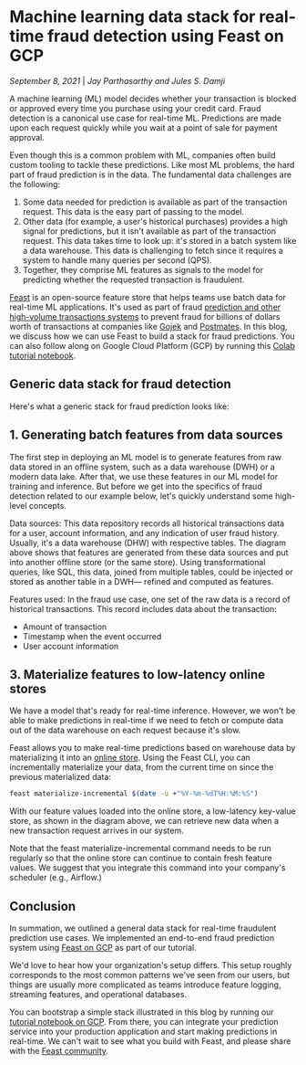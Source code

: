 # Machine learning data stack for real-time fraud detection using Feast on GCP

*September 8, 2021* | *Jay Parthasarthy and Jules S. Damji*

A machine learning (ML) model decides whether your transaction is blocked or approved every time you purchase using your credit card. Fraud detection is a canonical use case for real-time ML. Predictions are made upon each request quickly while you wait at a point of sale for payment approval.

Even though this is a common problem with ML, companies often build custom tooling to tackle these predictions. Like most ML problems, the hard part of fraud prediction is in the data. The fundamental data challenges are the following:

1. Some data needed for prediction is available as part of the transaction request. This data is the easy part of passing to the model.
2. Other data (for example, a user's historical purchases) provides a high signal for predictions, but it isn't available as part of the transaction request. This data takes time to look up: it's stored in a batch system like a data warehouse. This data is challenging to fetch since it requires a system to handle many queries per second (QPS).
3. Together, they comprise ML features as signals to the model for predicting whether the requested transaction is fraudulent.

[Feast](https://feastsite.wpenginepowered.com/) is an open-source feature store that helps teams use batch data for real-time ML applications. It's used as part of fraud [prediction and other high-volume transactions systems](https://www.youtube.com/watch?v=ED81DvicQuQ) to prevent fraud for billions of dollars worth of transactions at companies like [Gojek](https://www.gojek.com/en-id/) and [Postmates](https://postmates.com/). In this blog, we discuss how we can use Feast to build a stack for fraud predictions. You can also follow along on Google Cloud Platform (GCP) by running this [Colab tutorial notebook](https://colab.research.google.com/github/feast-dev/feast-fraud-tutorial).

## Generic data stack for fraud detection

Here's what a generic stack for fraud prediction looks like:

## 1. Generating batch features from data sources

The first step in deploying an ML model is to generate features from raw data stored in an offline system, such as a data warehouse (DWH) or a modern data lake. After that, we use these features in our ML model for training and inference. But before we get into the specifics of fraud detection related to our example below, let's quickly understand some high-level concepts.

Data sources: This data repository records all historical transactions data for a user, account information, and any indication of user fraud history. Usually, it's a data warehouse (DHW) with respective tables. The diagram above shows that features are generated from these data sources and put into another offline store (or the same store). Using transformational queries, like SQL, this data, joined from multiple tables, could be injected or stored as another table in a DWH— refined and computed as features.

Features used: In the fraud use case, one set of the raw data is a record of historical transactions. This record includes data about the transaction:
* Amount of transaction
* Timestamp when the event occurred
* User account information

## 3. Materialize features to low-latency online stores

We have a model that's ready for real-time inference. However, we won't be able to make predictions in real-time if we need to fetch or compute data out of the data warehouse on each request because it's slow.

Feast allows you to make real-time predictions based on warehouse data by materializing it into an [online store](https://docs.feastsite.wpenginepowered.com/concepts/registry). Using the Feast CLI, you can incrementally materialize your data, from the current time on since the previous materialized data:

```bash
feast materialize-incremental $(date -u +"%Y-%m-%dT%H:%M:%S")
```

With our feature values loaded into the online store, a low-latency key-value store, as shown in the diagram above, we can retrieve new data when a new transaction request arrives in our system.

Note that the feast materialize-incremental command needs to be run regularly so that the online store can continue to contain fresh feature values. We suggest that you integrate this command into your company's scheduler (e.g., Airflow.)

## Conclusion

In summation, we outlined a general data stack for real-time fraudulent prediction use cases. We implemented an end-to-end fraud prediction system using [Feast on GCP](https://github.com/feast-dev/feast-fraud-tutorial) as part of our tutorial.

We'd love to hear how your organization's setup differs. This setup roughly corresponds to the most common patterns we've seen from our users, but things are usually more complicated as teams introduce feature logging, streaming features, and operational databases.

You can bootstrap a simple stack illustrated in this blog by running our [tutorial notebook on GCP](https://colab.research.google.com/github/feast-dev/feast-fraud-tutorial). From there, you can integrate your prediction service into your production application and start making predictions in real-time. We can't wait to see what you build with Feast, and please share with the [Feast community](http://slack.feastsite.wpenginepowered.com/).
